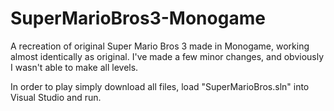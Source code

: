 # SuperMarioBros3-Monogame
A recreation of original Super Mario Bros 3 made in Monogame, working almost identically as original. I've made a few minor changes, and obviously I wasn't able to make all levels. 

In order to play simply download all files, load "SuperMarioBros.sln" into Visual Studio and run. 
